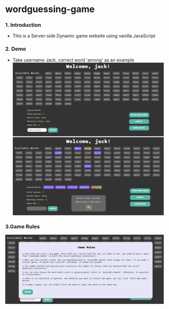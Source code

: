 # wordguessing-game
### 1. Introduction
* This is a Server-side Dynamic game website using vanilla JavaScript
### 2. Demo
* Take username Jack, correct word 'among' as an example
![Image1](./images/1.png)
![Image2](./images/2.png)
### 3.Game Rules
![Image3](./images/3.png)
